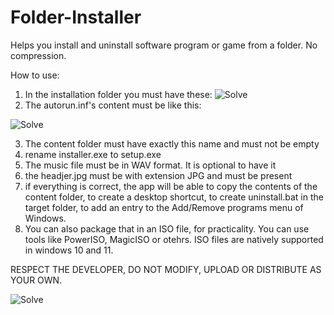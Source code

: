 # Folder-Installer
Helps you install and uninstall software program or game from a folder. No compression.

How to use:
1. In the installation folder you must have these:
![Solve](https://i.ibb.co/j5HWT7J/contents.png)
2. The autorun.inf's content must be like this:


![Solve](https://i.ibb.co/smTmyDV/autorun.png)

3. The content folder must have exactly this name and must not be empty
4. rename installer.exe to setup.exe
5. The music file must be in WAV format. It is optional to have it
6. the headjer.jpg must be with extension JPG and must be present
7. if everything is correct, the app will be able to copy the contents of the content folder, to create a desktop shortcut, to create uninstall.bat in the target folder, to add an entry to the Add/Remove programs menu of Windows.
8. You can also package that in an ISO file, for practicality. You can use tools like PowerISO, MagicISO or otehrs. ISO files are natively supported in windows 10 and 11.

RESPECT THE DEVELOPER, DO NOT MODIFY, UPLOAD OR DISTRIBUTE AS YOUR OWN. 

![Solve]([https://i.ibb.co/42dD5LC/Untitled.png](https://i.ibb.co/42dD5LC/Untitled.png)https://i.ibb.co/42dD5LC/Untitled.png)
